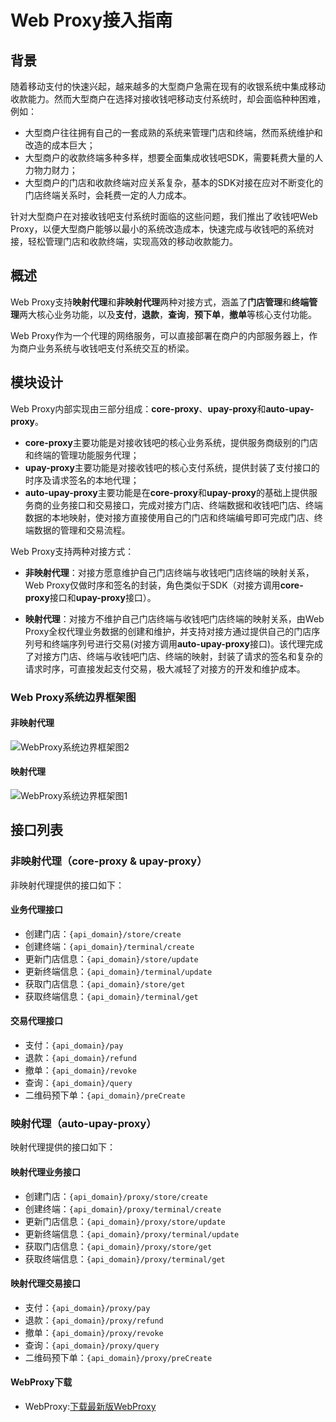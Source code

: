 # Web Proxy接入指南

## 背景

随着移动支付的快速兴起，越来越多的大型商户急需在现有的收银系统中集成移动收款能力。然而大型商户在选择对接收钱吧移动支付系统时，却会面临种种困难，例如：

- 大型商户往往拥有自己的一套成熟的系统来管理门店和终端，然而系统维护和改造的成本巨大；
- 大型商户的收款终端多种多样，想要全面集成收钱吧SDK，需要耗费大量的人力物力财力；
- 大型商户的门店和收款终端对应关系复杂，基本的SDK对接在应对不断变化的门店终端关系时，会耗费一定的人力成本。

针对大型商户在对接收钱吧支付系统时面临的这些问题，我们推出了收钱吧Web Proxy，以便大型商户能够以最小的系统改造成本，快速完成与收钱吧的系统对接，轻松管理门店和收款终端，实现高效的移动收款能力。

## 概述

Web Proxy支持**映射代理**和**非映射代理**两种对接方式，涵盖了**门店管理**和**终端管理**两大核心业务功能，以及**支付**，**退款**，**查询**，**预下单**，**撤单**等核心支付功能。

Web Proxy作为一个代理的网络服务，可以直接部署在商户的内部服务器上，作为商户业务系统与收钱吧支付系统交互的桥梁。

## 模块设计

Web Proxy内部实现由三部分组成：**core-proxy**、**upay-proxy**和**auto-upay-proxy**。

- **core-proxy**主要功能是对接收钱吧的核心业务系统，提供服务商级别的门店和终端的管理功能服务代理；
- **upay-proxy**主要功能是对接收钱吧的核心支付系统，提供封装了支付接口的时序及请求签名的本地代理；
- **auto-upay-proxy**主要功能是在**core-proxy**和**upay-proxy**的基础上提供服务商的业务接口和交易接口，完成对接方门店、终端数据和收钱吧门店、终端数据的本地映射，使对接方直接使用自己的门店和终端编号即可完成门店、终端数据的管理和交易流程。

Web Proxy支持两种对接方式：

- **非映射代理**：对接方愿意维护自己门店终端与收钱吧门店终端的映射关系，Web Proxy仅做时序和签名的封装，角色类似于SDK（对接方调用**core-proxy**接口和**upay-proxy**接口）。

- **映射代理**：对接方不维护自己门店终端与收钱吧门店终端的映射关系，由Web Proxy全权代理业务数据的创建和维护，并支持对接方通过提供自己的门店序列号和终端序列号进行交易(对接方调用**auto-upay-proxy**接口)。该代理完成了对接方门店、终端与收钱吧门店、终端的映射，封装了请求的签名和复杂的请求时序，可直接发起支付交易，极大减轻了对接方的开发和维护成本。

### Web Proxy系统边界框架图

#### 非映射代理

![WebProxy系统边界框架图2][image-2]

#### 映射代理

![WebProxy系统边界框架图1][image-1]

## 接口列表

### 非映射代理（core-proxy & upay-proxy）

非映射代理提供的接口如下：
          
#### 业务代理接口

- 创建门店：`{api_domain}/store/create`
- 创建终端：`{api_domain}/terminal/create`
- 更新门店信息：`{api_domain}/store/update`
- 更新终端信息：`{api_domain}/terminal/update`
- 获取门店信息：`{api_domain}/store/get`
- 获取终端信息：`{api_domain}/terminal/get`

#### 交易代理接口

- 支付：`{api_domain}/pay`
- 退款：`{api_domain}/refund`
- 撤单：`{api_domain}/revoke`
- 查询：`{api_domain}/query`
- 二维码预下单：`{api_domain}/preCreate`

### 映射代理（auto-upay-proxy）

映射代理提供的接口如下：

#### 映射代理业务接口

- 创建门店：`{api_domain}/proxy/store/create`
- 创建终端：`{api_domain}/proxy/terminal/create`
- 更新门店信息：`{api_domain}/proxy/store/update`
- 更新终端信息：`{api_domain}/proxy/terminal/update`
- 获取门店信息：`{api_domain}/proxy/store/get`
- 获取终端信息：`{api_domain}/proxy/terminal/get`

#### 映射代理交易接口

- 支付：`{api_domain}/proxy/pay`
- 退款：`{api_domain}/proxy/refund`
- 撤单：`{api_domain}/proxy/revoke`
- 查询：`{api_domain}/proxy/query`
- 二维码预下单：`{api_domain}/proxy/preCreate`
#### WebProxy下载
 * WebProxy:[下载最新版WebProxy](http://shouqianba-sdk.oss-cn-hangzhou.aliyuncs.com/proxy-server.zip)
 
[image-1]:	http://images.wosaimg.com/b0/490f0909a58ef7537d608ffe080e87d5643698.png
[image-2]:	http://images.wosaimg.com/bd/4630bf968fbc8801a0fab4e17860517fb36f34.png


